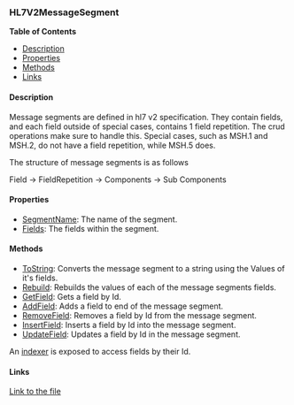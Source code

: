 ### HL7V2MessageSegment

**Table of Contents**
- [Description](#description)
- [Properties](#properties)
- [Methods](#methods)
- [Links](#links)

#### Description

Message segments are defined in hl7 v2 specification. They contain fields, and each field outside of special cases, contains 1 field repetition. The crud operations make sure to handle this. Special cases, such as MSH.1 and MSH.2, do not have a field repetition, while MSH.5 does.

The structure of message segments is as follows

Field -> FieldRepetition -> Components -> Sub Components

#### Properties

- [SegmentName](../api/HL7Tools.HL7V2MessageSegment.html#HL7Tools_HL7V2MessageSegment_SegmentName): The name of the segment.
- [Fields](../api/HL7Tools.HL7V2MessageSegment.html#HL7Tools_HL7V2MessageSegment_Fields): The fields within the segment. 

#### Methods

- [ToString](../api/HL7Tools.HL7V2MessageSegment.html#HL7Tools_HL7V2MessageSegment_ToString): Converts the message segment to a string using the Values of it's fields.
- [Rebuild](../api/HL7Tools.HL7V2MessageSegment.html#HL7Tools_HL7V2MessageSegment_Rebuild): Rebuilds the values of each of the message segments fields.
- [GetField](../api/HL7Tools.HL7V2MessageSegment.html#HL7Tools_HL7V2MessageSegment_GetField_System_Int32_): Gets a field by Id.
- [AddField](../api/HL7Tools.HL7V2MessageSegment.html#HL7Tools_HL7V2MessageSegment_AddField_System_String_System_Boolean_): Adds a field to end of the message segment.
- [RemoveField](../api/HL7Tools.HL7V2MessageSegment.html#HL7Tools_HL7V2MessageSegment_RemoveField_System_Int32_): Removes a field by Id from the message segment.
- [InsertField](../api/HL7Tools.HL7V2MessageSegment.html#HL7Tools_HL7V2MessageSegment_InsertField_System_Int32_System_String_): Inserts a field by Id into the message segment.
- [UpdateField](../api/HL7Tools.HL7V2MessageSegment.html#HL7Tools_HL7V2MessageSegment_UpdateField_System_Int32_System_String_): Updates a field by Id in the message segment.

An [indexer](../api/HL7Tools.HL7V2MessageSegment.html#HL7Tools_HL7V2MessageSegment_Item_System_Int32_) is exposed to access fields by their Id.

#### Links

[Link to the file](../api/HL7Tools.HL7V2MessageSegment.html)